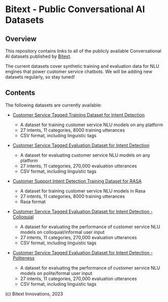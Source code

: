 Bitext - Public Conversational AI Datasets
==========================================

Overview
--------
This repository contains links to all of the publicly available Conversational AI datasets published by [Bitext](www.bitext.com).

The current datasets cover synthetic training and evaluation data for NLU engines that power customer service chatbots. We will be adding new datasets regularly, so stay tuned!

Contents
--------
The following datasets are currently available:

* [Customer Service Tagged Training Dataset for Intent Detection](https://github.com//bitext/customer-support-intent-detection-training-dataset)  
    - A dataset for training customer service NLU models on any platform
    - 27 intents, 11 categories, 8000 training utterances
    - CSV format, including linguistic tags


* [Customer Service Tagged Evaluation Dataset for Intent Detection](https://github.com//bitext/customer-support-intent-detection-evaluation-dataset)
    - A dataset for evaluating customer service NLU models on any platform
    - 27 intents, 11 categories, 270,000 evaluation utterances
    - CSV format, including linguistic tags


* [Customer Support Intent Detection Training Dataset for RASA](https://github.com//bitext/customer-support-intent-detection-training-dataset-rasa)
    - A dataset for training customer service NLU models in Rasa
    - 27 intents, 11 categories, 8000 training utterances
    - Rasa format


* [Customer Service Tagged Evaluation Dataset for Intent Detection - Colloquial](https://github.com//bitext/customer-support-colloquial-evaluation-dataset)
    - A dataset for evaluating the performance of customer service NLU models on colloquial/informal user input
    - 27 intents, 11 categories, 270,000 evaluation utterances
    - CSV format, including linguistic tags


* [Customer Service Tagged Evaluation Dataset for Intent Detection - Politeness](https://github.com//bitext/customer-support-polite-evaluation-dataset)
    - A dataset for evaluating the performance of customer service NLU models on polite/formal user input
    - 27 intents, 11 categories, 270,000 evaluation utterances
    - CSV format, including linguistic tags


(c) Bitext Innovations, 2023
